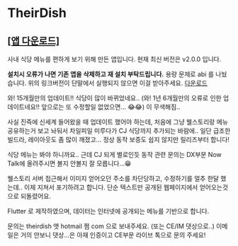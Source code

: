 # TheirDish

## **[[앱 다운로드]](https://github.com/TheirDish/TheirDish/raw/master/TheirDish_2.0.0-arm64-v8a-release.apk)**

사내 식당 메뉴를 편하게 보기 위해 만든 앱입니다.
현재 최신 버전은 v2.0.0 입니다.



**설치시 오류가 나면 기존 앱을 삭제하고 재 설치 부탁드립니다.**
용량 문제로 abi 를 나눴습니다. 위의 링크버전이 단말에서 실행되지 않으면 이걸 받아주세요. [다운로드](https://github.com/TheirDish/TheirDish/raw/master/TheirDish_2.0.0-armeabi-v7a-release.apk)

와! 15개월만의 업데이트!! 식당이 많이 바뀌었네요..
(와! 1년 6개월만의 오류로 인한 업데이트네요!! 앞으로는 또 수정할일 없었으면... 😂😂) 이 무색해짐..

사실 진즉에 신세계 들어왔을 때 업데이트 했어야 하는데, 
처음에 그냥 웰스토리랑 메뉴 공유하는거 보고 놔둬서 차일피일 미루다가 CJ 식당까지 추가되는 바람에..
일단 급조한 빌드라, 레이아웃도 좀 많이 깨졌고... 정상 동작 보증도 쉽지 않지만 릴리즈부터 합니다!

식당 메뉴는 봐야 하니까요.. 근데 CJ 되게 별로인듯
동작 관련 문의는 DX부문 Now Talk에 올려주시면 볼지 안볼지 잘 모릅니다...😁

웰스토리 서버 접근해서 이미지 얻어오던 주소를 차단당하고, 수정하기를 얼추 한달 했는데..
이제 지쳐서 포기하려고 합니다. 단순 텍스트만 공개된 웹페이지에서 얻어오는것으로 되돌렸어요.

Flutter 로 제작하였으며, 데이터는 인터넷에 공개되는 메뉴를 기반으로 합니다.

문의는 theirdish 앳 hotmail 쩜 com 으로 보내주세요. (또는 CE/IM 댓상으로..) 
이메일은 거의 안보니 댓상...은 아재 인증이고 CE부문 라이브 톡으로 문의 주세요!
